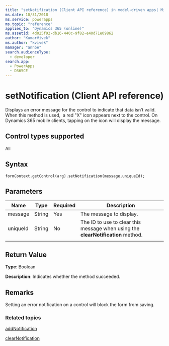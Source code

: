 ```yaml
---
title: "setNotification (Client API reference) in model-driven apps| MicrosoftDocs"
ms.date: 10/31/2018
ms.service: powerapps
ms.topic: "reference"
applies_to: "Dynamics 365 (online)"
ms.assetid: 4d025f92-db16-440c-9f82-e40d71e09862
author: "KumarVivek"
ms.author: "kvivek"
manager: "annbe"
search.audienceType: 
  - developer
search.app: 
  - PowerApps
  - D365CE
---
```

# setNotification (Client API reference)



Displays an error message for the control to indicate that data isn’t valid. When this method is used,  a red "X" icon appears next to the control. On Dynamics 365 mobile clients, tapping on the icon will display the message. 

## Control types supported

All

## Syntax

`formContext.getControl(arg).setNotification(message,uniqueId);`

## Parameters

|Name | Type | Required | Description|
|--|--|--|--|
|message |String |Yes|The message to display.| 
|uniqueId |String |No|The ID to use to clear this message when using the **clearNotification** method.
| | |

## Return Value
**Type**: Boolean 

**Description**: Indicates whether the method succeeded.

## Remarks

Setting an error notification on a control will block the form from saving.

### Related topics

[addNotification](addNotification.md)

[clearNotification](clearNotification.md)
